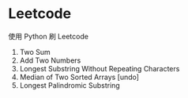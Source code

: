 # Leetcode
使用 Python 刷 Leetcode

1. Two Sum
2. Add Two Numbers
3. Longest Substring Without Repeating Characters
4. Median of Two Sorted Arrays [undo]
5. Longest Palindromic Substring
